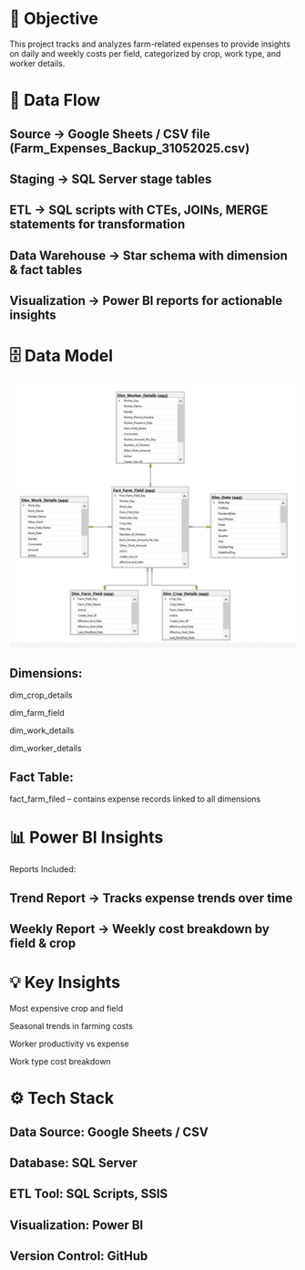 # 📌 Objective

This project tracks and analyzes farm-related expenses to provide insights on daily and weekly costs per field, categorized by crop, work type, and worker details.

# 🔹 Data Flow

## Source → Google Sheets / CSV file (Farm_Expenses_Backup_31052025.csv)

## Staging → SQL Server stage tables

## ETL → SQL scripts with CTEs, JOINs, MERGE statements for transformation

## Data Warehouse → Star schema with dimension & fact tables

## Visualization → Power BI reports for actionable insights

# 🗄 Data Model
![DML](dwh/DML.jpg)

## Dimensions:

dim_crop_details

dim_farm_field

dim_work_details

dim_worker_details

## Fact Table:

fact_farm_filed – contains expense records linked to all dimensions

# 📊 Power BI Insights
Reports Included:

## Trend Report → Tracks expense trends over time

## Weekly Report → Weekly cost breakdown by field & crop

# 💡 Key Insights
Most expensive crop and field

Seasonal trends in farming costs

Worker productivity vs expense

Work type cost breakdown

# ⚙️ Tech Stack
## Data Source: Google Sheets / CSV

## Database: SQL Server

## ETL Tool: SQL Scripts, SSIS

## Visualization: Power BI

## Version Control: GitHub
